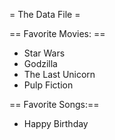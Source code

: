 = The Data File =


== Favorite Movies: ==
* Star Wars
* Godzilla
* The Last Unicorn
* Pulp Fiction


== Favorite Songs:==
* Happy Birthday
